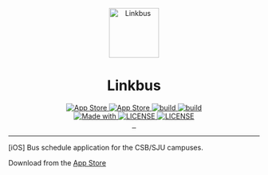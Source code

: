 <p align="center"><img src="https://user-images.githubusercontent.com/20750745/98449204-e585f980-20ee-11eb-873f-0d8fbf29b185.png" alt="Linkbus" width="100" height="100"></p>


<h1 align="center">Linkbus</h1>

<div align="center">
  <!-- Made for iPhone -->
  <a href="https://apps.apple.com/us/app/linkbus/id1531257573">
    <img src="https://img.shields.io/badge/Made_For-iPhone-blue.svg" alt="App Store">
  </a>
  <!-- Version -->
  <a href="https://apps.apple.com/us/app/linkbus/id1531257573">
    <img src="https://badge.fury.io/gh/michaelcarroll%2Flinkbus-ios.svg" alt="App Store">
  </a>
  <!-- Build Status -->
  <a href="https://stats.uptimerobot.com/XnOnXhnpn2">
    <img src="https://img.shields.io/uptimerobot/status/m786324991-be97368f7f3b6614eec26594?label=Linkbus%20API" alt="build">
  </a>
  <!-- Build Status -->
  <a href="https://stats.uptimerobot.com/XnOnXhnpn2">
    <img src="https://img.shields.io/uptimerobot/status/m786324985-51d04fcadc623ecf27480738?label=CSB%2FSJU%20API" alt="build">
  </a>
<br>
  <!-- Made with -->
  <a href="https://developer.apple.com/swift/">
    <img src="https://img.shields.io/badge/Made_With-_Swift-blue.svg" alt="Made with">
  </a>
  <!-- Made with -->
  <a href="https://developer.apple.com/xcode/swiftui/">
    <img src="https://img.shields.io/badge/Made_With-_SwiftUI-9cf.svg" alt="LICENSE">
  </a>
  <!-- Made with -->
  <a href="https://firebase.google.com/">
    <img src="https://img.shields.io/badge/Powered_by-Firebase_🔥-red.svg" alt="LICENSE">
  </a>
  <br>
  <!-- GitHub contributors -->
  <a href="https://github.com/linkbus/linkbus-ios/graphs/contributors/">
    <img src="https://img.shields.io/github/contributors/linkbus/linkbus-ios.svg" alt="">
  </a>
  <!-- GitHub pull requests -->
  <a href="https://github.com/linkbus/linkbus-ios/pull/">
    <img src="https://img.shields.io/github/issues-pr/linkbus/linkbus-ios.svg" alt="">
  </a>
  <!-- GitHub pull requests closed -->
  <a href="https://github.com/linkbus/linkbus-ios/pull/">
    <img src="https://img.shields.io/github/issues-pr-closed/linkbus/linkbus-ios.svg" alt="">
  </a>
<br>
</div>

 ---



[iOS] Bus schedule application for the CSB/SJU campuses.

Download from the [App Store](https://apps.apple.com/us/app/linkbus/id1531257573)

